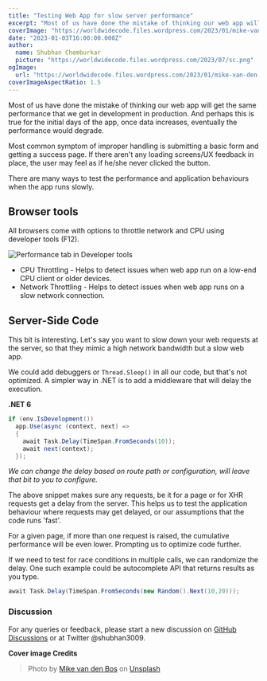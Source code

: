 ```yaml
---
title: "Testing Web App for slow server performance"
excerpt: "Most of us have done the mistake of thinking our web app will get the same performance that we get in development in production. Let's look at ways to test your web app for slow server performance"
coverImage: "https://worldwidecode.files.wordpress.com/2023/01/mike-van-den-bos-jf1eomjlqi0-unsplash.jpg"
date: "2023-01-03T16:00:00.000Z"
author:
  name: Shubhan Chemburkar
  picture: "https://worldwidecode.files.wordpress.com/2023/07/sc.png"
ogImage:
  url: "https://worldwidecode.files.wordpress.com/2023/01/mike-van-den-bos-jf1eomjlqi0-unsplash.jpg"
coverImageAspectRatio: 1.5
---
```


Most of us have done the mistake of thinking our web app will get the same performance that we get in development in production. 
And perhaps this is true for the initial days of the app, once data increases, eventually the performance would degrade.

Most common symptom of improper handling is submitting a basic form and getting a success page. If there aren't any loading screens/UX feedback in place, the user may feel as if he/she never clicked the button.

There are many ways to test the performance and application behaviours when the app runs slowly.

## Browser tools

All browsers come with options to throttle network and CPU using developer tools (F12).

![Performance tab in Developer tools](https://worldwidecode.files.wordpress.com/2023/01/browser-performance-tools.png)

- CPU Throttling - Helps to detect issues when web app run on a low-end CPU client or older devices.
- Network Throttling - Helps to detect issues when web app runs on a slow network connection.


## Server-Side Code

This bit is interesting. Let's say you want to slow down your web requests at the server, so that they mimic a high network bandwidth but a slow web app.

We could add debuggers or `Thread.Sleep()` in all our code, but that's not optimized. A simpler way in .NET is to add a middleware that will delay the execution.

**.NET 6**
```csharp
if (env.IsDevelopment())
  app.Use(async (context, next) =>
  {
    await Task.Delay(TimeSpan.FromSeconds(10)); 
    await next(context);
  });

```

*We can change the delay based on route path or configuration, will leave that bit to you to configure.*

The above snippet makes sure any requests, be it for a page or for XHR requests get a delay from the server. This helps us to test the application behaviour where requests may get delayed, or our assumptions that the code runs 'fast'.

For a given page, if more than one request is raised, the cumulative performance will be even lower. Prompting us to optimize code further.


If we need to test for race conditions in multiple calls, we can randomize the delay. One such example could be autocomplete API that returns results as you type.

```csharp
await Task.Delay(TimeSpan.FromSeconds(new Random().Next(10,20))); 
```


### Discussion


For any queries or feedback, please start a new discussion on [GitHub Discussions](https://github.com/schemburkar/octocat.dev/discussions/new) or at Twitter @shubhan3009.



**Cover image Credits**

> Photo by [Mike van den Bos](https://unsplash.com/@mike_van_den_bos?utm_source=unsplash&utm_medium=referral&utm_content=creditCopyText) on [Unsplash](https://unsplash.com/photos/jf1EomjlQi0?utm_source=unsplash&utm_medium=referral&utm_content=creditCopyText)

  
